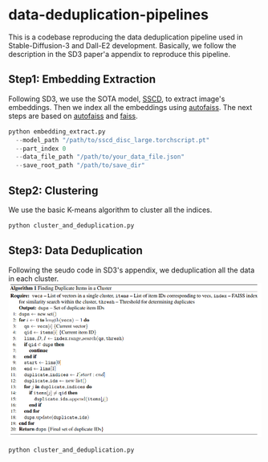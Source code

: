 # data-deduplication-pipelines
This is a codebase reproducing the data deduplication pipeline used in Stable-Diffusion-3 and Dall-E2 development. Basically, we follow the description in the SD3 paper'a appendix to reproduce this pipeline. 

## Step1: Embedding Extraction
Following SD3, we use the SOTA model, [SSCD](https://github.com/facebookresearch/sscd-copy-detection), to extract image's embeddings. Then we index all the embeddings using [autofaiss](https://github.com/criteo/autofaiss). The next steps are based on [autofaiss](https://github.com/criteo/autofaiss) and [faiss](https://github.com/facebookresearch/faiss).

```python
python embedding_extract.py
  --model_path "/path/to/sscd_disc_large.torchscript.pt"
  --part_index 0
  --data_file_path "/path/to/your_data_file.json"
  --save_root_path "/path/to/save_dir"
```
## Step2: Clustering
We use the basic K-means algorithm to cluster all the indices.
```python
python cluster_and_deduplication.py
```
## Step3: Data Deduplication
Following the seudo code in SD3's appendix, we deduplication all the data in each cluster.
![seudo_code](./assets/seudo_code_from_sd3.jpg)
```python
python cluster_and_deduplication.py
```
